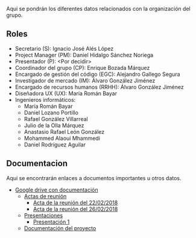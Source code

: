 Aqui se pondrán los diferentes datos relacionados con la organización del grupo.

## Roles
* Secretario (S): Ignacio José Alés López
* Project Manager (PM): Daniel Hidalgo Sánchez Noriega
* Presentador (P): \<Por decidir\>
* Coordinador del grupo (CP): Enrique Bozada Márquez
* Encargado de gestión del código (EGC): Alejandro Gallego Segura
* Investigador de mercado (IM): Álvaro González Jiménez
* Encargado de recursos humanos (RRHH): Álvaro González Jiménez
* Diseñadora UX (UX): María Román Bayar
* Ingenieros informáticos:
    * María Román Bayar
    * Daniel Lozano Portillo
    * Rafael González Villarreal
    * Julio de la Olla Márquez
    * Anastasio Rafael León González
    * Mohammed Alaoui Mhammedi
    * Daniel Rodríguez Aguilar

## Documentacion
Aqui se encontrarán enlaces a documentos importantes u otros datos.

* [Google drive con documentación](https://drive.google.com/drive/folders/142uS5KNSLxZtqeDaRCcGSf5SPmm9Ygc_?usp=sharing)
    * [Actas de reunión](https://drive.google.com/drive/u/0/folders/1W2l7H2l7GP0KENSTvbJ_5zW4NpezRoNn)
        * [Acta de la reunión del 22/02/2018](https://docs.google.com/document/d/15aaYn5ywKANIei9fFYHOkDjm0fT9acJrwim6ZFXT78A/edit?usp=sharing)
        * [Acta de la reunión del 26/02/2018](https://docs.google.com/document/d/1TpkgsdMnrnMfcnzQstP7Vq4mgF-0qEAXl7BkeYpnXqg/edit)
    * [Presentaciones](https://drive.google.com/drive/u/0/folders/1zXbY3jD_u7Dk6BczAoAQUc2sid30xj8U)
        * [Presentación 1](https://docs.google.com/presentation/d/1BI9UWlLn4Nu5FViSf-7XgfoskeVD7Gq7XfrDimtWrV4/edit?usp=drive_web&ouid=104924850308958917661)
    * [Documentación del proyecto](https://drive.google.com/drive/u/0/folders/1pAZAplitXVp9K74bozsszLzJvSVcx1kW)